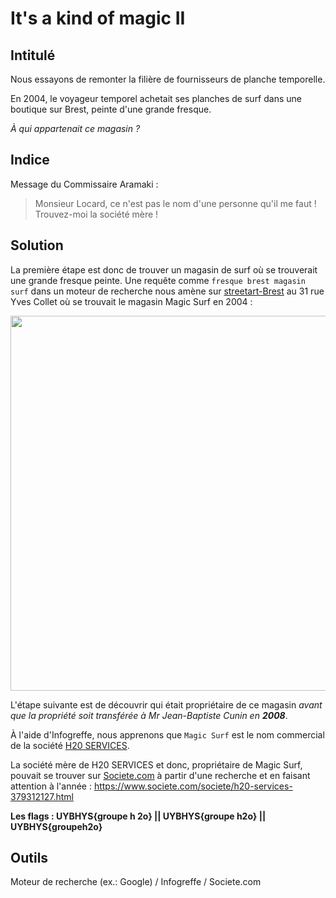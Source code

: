 # It's a kind of magic II

## Intitulé
Nous essayons de remonter la filière de fournisseurs de planche temporelle.

En 2004, le voyageur temporel achetait ses planches de surf dans une boutique sur Brest, peinte d'une grande fresque.

*À qui appartenait ce magasin ?*

## Indice
Message du Commissaire Aramaki :

> Monsieur Locard, ce n'est pas le nom d'une personne qu'il me faut ! Trouvez-moi la société mère !

## Solution
La première étape est donc de trouver un magasin de surf où se trouverait une grande fresque peinte. Une requête comme `fresque brest magasin surf` dans un moteur de recherche nous amène sur [streetart-Brest](http://www.streetart-brest.fr/media156) au 31 rue Yves Collet où se trouvait le magasin Magic Surf en 2004 :

<img src="https://www.streetart-brest.fr/IMG/jpg/fresque-magic_surf.jpg" width=600 />

L'étape suivante est de découvrir qui était propriétaire de ce magasin *avant que la propriété soit transférée à Mr Jean-Baptiste Cunin en **2008***. 

À l'aide d'Infogreffe, nous apprenons que `Magic Surf` est le nom commercial de la société [H20 SERVICES](https://www.infogreffe.fr/entreprise-societe/379312127-h20-services-130302B012120000.html?typeProduitOnglet=EXTRAIT&afficherretour=true).

La société mère de H20 SERVICES et donc, propriétaire de Magic Surf, pouvait se trouver sur [Societe.com](https://www.societe.com/) à partir d'une recherche et en faisant attention à l'année : https://www.societe.com/societe/h20-services-379312127.html

**Les flags : UYBHYS{groupe h 2o} || UYBHYS{groupe h2o} || UYBHYS{groupeh2o}**
## Outils
Moteur de recherche (ex.: Google) / Infogreffe / Societe<span>.</span>com
